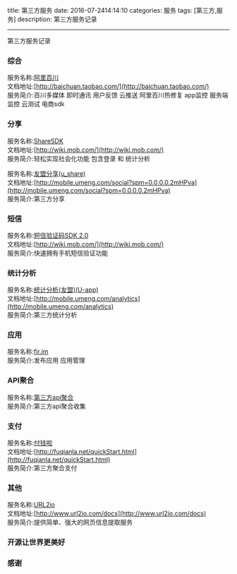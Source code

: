 title: 第三方服务 
date: 2016-07-2414:14:10
categories: 服务
tags: [第三方,服务]
description: 第三方服务记录

---

第三方服务记录

<!--more-->
### 综合
服务名称:[阿里百川](http://baichuan.taobao.com/)<br />
文档地址:[http://baichuan.taobao.com/](http://baichuan.taobao.com/)<br />
服务简介:百川多媒体 即时通讯 用户反馈 云推送 阿里百川热修复 app监控 服务端监控 云测试 
电商sdk <br />

### 分享
服务名称:[ShareSDK](http://sharesdk.mob.com/)<br />
文档地址:[http://wiki.mob.com/](http://wiki.mob.com/)<br />
服务简介:轻松实现社会化功能 包含登录 和 统计分析<br />

服务名称:[友盟分享(u_share)](http://mobile.umeng.com/social?spm=0.0.0.0.2mHPva)<br />
文档地址:[http://mobile.umeng.com/social?spm=0.0.0.0.2mHPva](http://mobile.umeng.com/social?spm=0.0.0.0.2mHPva)<br />
服务简介:第三方分享<br />

### 短信
服务名称:[短信验证码SDK 2.0](http://sms.mob.com/)<br />
文档地址:[http://wiki.mob.com/](http://wiki.mob.com/)<br />
服务简介:快速拥有手机短信验证功能<br />

### 统计分析
服务名称:[统计分析(友盟)(U-app)](http://mobile.umeng.com/analytics)<br />
文档地址:[http://mobile.umeng.com/analytics](http://mobile.umeng.com/analytics)<br />
服务简介:第三方统计分析<br />

### 应用
服务名称:[fir.im](https://fir.im/)<br />
服务简介:发布应用 应用管理 <br />

### API聚合
服务名称:[第三方api聚合](http://api.mob.com/#/)<br />
服务简介:第三方api聚合收集 <br />

### 支付
服务名称:[付钱啦](http://fuqianla.net/polyPay.html)<br />
文档地址:[http://fuqianla.net/quickStart.html](http://fuqianla.net/quickStart.html)<br />
服务简介:第三方聚合支付<br />

### 其他
服务名称:[URL2io](http://www.url2io.com/)<br />
文档地址:[http://www.url2io.com/docs](http://www.url2io.com/docs)<br />
服务简介:提供简单、强大的网页信息提取服务<br />  
	  
### 开源让世界更美好   
### 感谢
